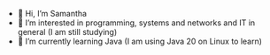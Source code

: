 - 👋 Hi, I’m Samantha
- 👀 I’m interested in programming, systems and networks and IT in general (I am still studying)
- 🌱 I’m currently learning Java (I am using Java 20 on Linux to learn)


<!---
samieholmes01/samieholmes01 is a ✨ special ✨ repository because its `README.md` (this file) appears on your GitHub profile.
You can click the Preview link to take a look at your changes.
--->
